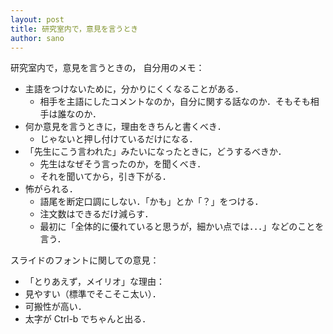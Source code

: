 ```yaml
---
layout: post
title: 研究室内で，意見を言うとき
author: sano
---
```


研究室内で，意見を言うときの，
自分用のメモ：

- 主語をつけないために，分かりにくくなることがある．
  - 相手を主語にしたコメントなのか，自分に関する話なのか．そもそも相手は誰なのか．
- 何か意見を言うときに，理由をきちんと書くべき．
  - じゃないと押し付けているだけになる．
- 「先生にこう言われた」みたいになったときに，どうするべきか．
  - 先生はなぜそう言ったのか，を聞くべき．
  - それを聞いてから，引き下がる．
- 怖がられる．
  - 語尾を断定口調にしない．「かも」とか「？」をつける．
  - 注文数はできるだけ減らす．
  - 最初に「全体的に優れていると思うが，細かい点では．．．」などのことを言う．

スライドのフォントに関しての意見：

- 「とりあえず，メイリオ」な理由：
- 見やすい（標準でそこそこ太い）．
- 可搬性が高い．
- 太字が Ctrl-b でちゃんと出る．
